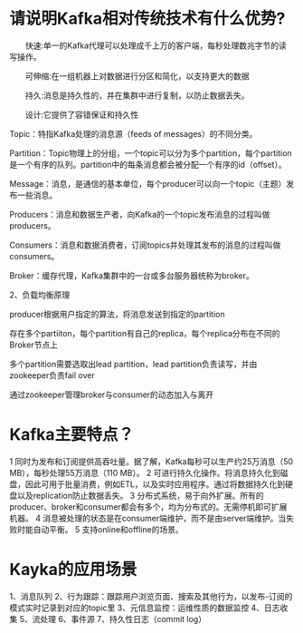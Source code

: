 # **请说明Kafka相对传统技术有什么优势?**

　　快速:单一的Kafka代理可以处理成千上万的客户端，每秒处理数兆字节的读写操作。

　　可伸缩:在一组机器上对数据进行分区和简化，以支持更大的数据

　　持久:消息是持久性的，并在集群中进行复制，以防止数据丢失。

　　设计:它提供了容错保证和持久性



Topic：特指Kafka处理的消息源（feeds of messages）的不同分类。

Partition：Topic物理上的分组，一个topic可以分为多个partition，每个partition是一个有序的队列。partition中的每条消息都会被分配一个有序的id（offset）。

Message：消息，是通信的基本单位，每个producer可以向一个topic（主题）发布一些消息。

Producers：消息和数据生产者，向Kafka的一个topic发布消息的过程叫做producers。

Consumers：消息和数据消费者，订阅topics并处理其发布的消息的过程叫做consumers。

Broker：缓存代理，Kafka集群中的一台或多台服务器统称为broker。

2、负载均衡原理

producer根据用户指定的算法，将消息发送到指定的partition

存在多个partiiton，每个partition有自己的replica，每个replica分布在不同的Broker节点上

多个partition需要选取出lead partition，lead partition负责读写，并由zookeeper负责fail over

通过zookeeper管理broker与consumer的动态加入与离开



#  Kafka主要特点？

1 同时为发布和订阅提供高吞吐量。据了解，Kafka每秒可以生产约25万消息（50 MB），每秒处理55万消息（110 MB）。
 2 可进行持久化操作。将消息持久化到磁盘，因此可用于批量消费，例如ETL，以及实时应用程序。通过将数据持久化到硬盘以及replication防止数据丢失。
 3 分布式系统，易于向外扩展。所有的producer、broker和consumer都会有多个，均为分布式的。无需停机即可扩展机器。
 4 消息被处理的状态是在consumer端维护，而不是由server端维护。当失败时能自动平衡。
 5 支持online和offline的场景。

 

# Kayka的应用场景

1、消息队列
2、行为跟踪：跟踪用户浏览页面、搜索及其他行为，以发布-订阅的模式实时记录到对应的topic里
3、元信息监控：运维性质的数据监控
4、日志收集
5、流处理
6、事件源
7、持久性日志（commit log） 

 

 

 